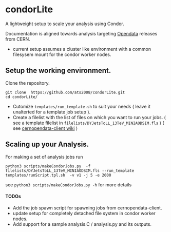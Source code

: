 # condorLite
A lightweight setup to scale your analysis using Condor.

Documentation is aligned towards analysis targeting [Opendata](http://opendata.cern.ch/) releases from CERN.

* current setup assumes a cluster like environment with a common filesysem mount for the condor worker nodes.

## Setup the working environment.
Clone the repository.
```
git clone  https://github.com/ats2008/condorLite.git
cd condorLite/
```

- Cutomize `templates/run_template.sh` to suit your needs ( leave it unalterted for a template job setup ).
- Create a filelist with the list of files on which you want to run your jobs. ( see a template filelist in `filelists/DYJetsToLL_13TeV_MINIAODSIM.fls` ) ( see [cernopendata-client wiki](https://github.com/ats2008/condorLite/wiki/cernopendata%E2%80%90client) )


## Scaling up your Analysis.


For making a set of analysis jobs run 
```
python3 scripts/makeCondorJobs.py  -f filelists/DYJetsToLL_13TeV_MINIAODSIM.fls --run_template templates/runScript.tpl.sh  -v v1 -j 5 -e 2000
```
see `python3 scripts/makeCondorJobs.py -h` for more details

#### TODOs
* Add the job spawn script for spawning jobs from cernopendata-client.
* update setup for completely detached file system in condor worker nodes. 
* Add support for a sample analysis.C / analysis.py  and its outputs. 
